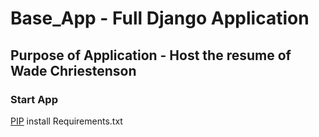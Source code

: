 # Base_App - **Full Django Application**
## Purpose of Application - **Host the resume of Wade Chriestenson**
### Start App
[PIP](https://pypi.org/project/pip/) install
Requirements.txt
